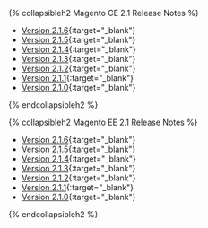 <div markdown="1">

{% collapsibleh2 Magento CE 2.1 Release Notes %}
 *	[Version 2.1.6]({{page.baseurl}}release-notes/ReleaseNotes2.1.6CE.html){:target="_blank"}
*	[Version 2.1.5]({{page.baseurl}}release-notes/ReleaseNotes2.1.5CE.html){:target="_blank"}
*	[Version 2.1.4]({{page.baseurl}}release-notes/ReleaseNotes2.1.4CE.html){:target="_blank"}	
*	[Version 2.1.3]({{page.baseurl}}release-notes/ReleaseNotes2.1.3CE.html){:target="_blank"}
*	[Version 2.1.2]({{page.baseurl}}release-notes/ReleaseNotes2.1.2CE.html){:target="_blank"}
*	[Version 2.1.1]({{page.baseurl}}release-notes/ReleaseNotes2.1.1CE.html){:target="_blank"}
*	[Version 2.1.0]({{page.baseurl}}release-notes/ReleaseNotes2.1.0CE.html){:target="_blank"}

{% endcollapsibleh2 %}

{% collapsibleh2 Magento EE 2.1 Release Notes %}
*	[Version 2.1.6]({{page.baseurl}}release-notes/ReleaseNotes2.1.6EE.html){:target="_blank"} 
*	[Version 2.1.5]({{page.baseurl}}release-notes/ReleaseNotes2.1.5EE.html){:target="_blank"} 
*	[Version 2.1.4]({{page.baseurl}}release-notes/ReleaseNotes2.1.4EE.html){:target="_blank"} 
*	[Version 2.1.3]({{page.baseurl}}release-notes/ReleaseNotes2.1.3EE.html){:target="_blank"}
*	[Version 2.1.2]({{page.baseurl}}release-notes/ReleaseNotes2.1.2EE.html){:target="_blank"}
*	[Version 2.1.1]({{page.baseurl}}release-notes/ReleaseNotes2.1.1EE.html){:target="_blank"}
*	[Version 2.1.0]({{page.baseurl}}release-notes/ReleaseNotes2.1.0EE.html){:target="_blank"}

{% endcollapsibleh2 %}
